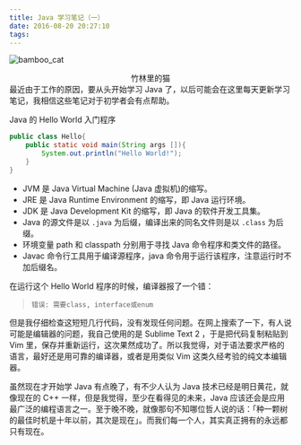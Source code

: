 ```yaml
---
title: Java 学习笔记（一）
date: 2016-08-20 20:27:10
tags:
---
```

![bamboo_cat](http://7xw3qx.com1.z0.glb.clouddn.com/16-8-21/16376256.jpg)
<div align = center>竹林里的猫</div>
最近由于工作的原因，要从头开始学习 Java 了，以后可能会在这里每天更新学习笔记，我相信这些笔记对于初学者会有点帮助。

<!-- more -->
Java 的 Hello World 入门程序

``` java
public class Hello{
	public static void main(String args []){
		System.out.println("Hello World!");
	}
} 
``` 

- JVM 是 Java Virtual Machine (Java 虚拟机)的缩写。
- JRE 是 Java Runtime Environment 的缩写，即 Java 运行环境。
- JDK 是 Java Development Kit 的缩写，即 Java 的软件开发工具集。
- Java 的源文件是以 `.java` 为后缀，编译出来的同名文件则是以 `.class` 为后缀。
- 环境变量 path 和 classpath 分别用于寻找 Java 命令程序和类文件的路径。
- Javac 命令行工具用于编译源程序，java 命令用于运行该程序，注意运行时不加后缀名。

在运行这个 Hello World 程序的时候，编译器报了一个错：
> `错误: 需要class, interface或enum`

但是我仔细检查这短短几行代码，没有发现任何问题。在网上搜索了一下，有人说可能是编辑器的问题，我自己使用的是 Sublime Text 2 ，于是把代码复制粘贴到 Vim 里，保存并重新运行，这次果然成功了。所以我觉得，对于语法要求严格的语言，最好还是用可靠的编译器，或者是用类似 Vim 这类久经考验的纯文本编辑器。

虽然现在才开始学 Java 有点晚了，有不少人认为 Java 技术已经是明日黄花，就像现在的 C++ 一样，但是我觉得，至少在看得见的未来，Java 应该还会是应用最广泛的编程语言之一。至于晚不晚，就像那句不知哪位哲人说的话：「种一颗树的最佳时机是十年以前，其次是现在」。而我们每一个人，其实真正拥有的永远都只有现在。
